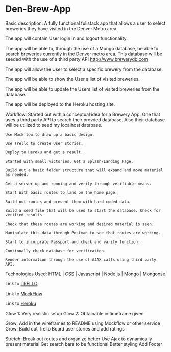 # Den-Brew-App


Basic description: A fully functional fullstack app that allows a user to select breweries they have visited in the Denver Metro area.

The app will contain User login in and logout functionality.

The app will be able to, through the use of a Mongo database, be able to search breweries currently in the Denver metro area. This database will be seeded with the use of a third party API http://www.brewerydb.com 

The app will allow the User to select a specific brewery from the database.  

The app will be able to show the User a list of visited breweries. 

The app will be able to update the Users list of visited breweries from the database. 

The app will be deployed to the Heroku hosting site.

Workflow:
	Started out with a conceptual idea for a Brewery App. One that uses a third party API to search their provded database. Also their database will be utilized to seed my localhost database.

	Use Mockflow to draw up a basic design.

	Use Trello to create User stories.

	Deploy to Heroku and get a result.
	
	Started with small victories. Get a Splash/Landing Page.

	Build out a basic folder structure that will expand and move material as needed.

	Get a server up and running and verify through verifiable means.

	Start With basic routes to land on the home page.

	Build out routes and present them with hard coded data.

	Build a seed file that will be used to start the database. Check for verified results.

	Check that these routes are working and desired material is seen.

	Manipulate this data through Postman to see that routes are working.

	Start to incorprate Passport and check and varify function.

	Continually check database for verification.

	Render information through the use of AJAX calls using third party API.


Technologies Used: 
HTML | CSS | Javascript | Node.js | Mongo | Mongoose

Link to [TRELLO](https://trello.com/b/hhZhAehF/denver-brewery-app)

Link to [MockFlow](https://sitemap.mockflow.com/editor.jsp?editor=on&publicid=202e2a28a0179b3177ab2aed52458b4d&projectid=1bd9c3d546564f7c7bcdf5f130f8b97c&perm=Owner)

Link to [Heroku](https://ancient-fjord-20095.herokuapp.com/)

Glow 1: Very realistic setup
Glow 2: Obtainable in timeframe given

Grow: Add in the wireframes to README using Mockflow or other service
Grow: Build out Trello Board user stories and add ratings

Stretch: Break out routes and organize better
	Use Ajax to dynamically present material
	Get search bars to be functional
	Better styling
	Add Footer






<!-- End -->
